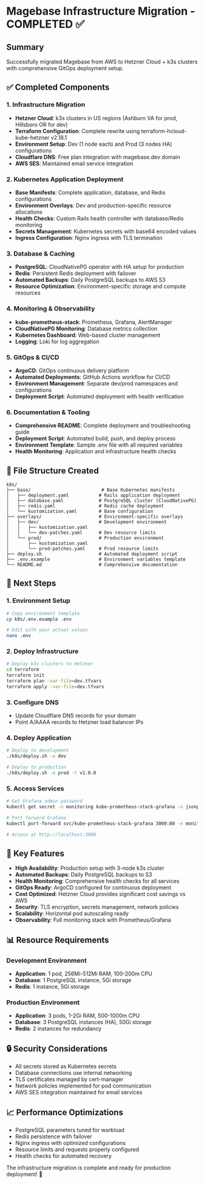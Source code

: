 # Magebase Infrastructure Migration - COMPLETED ✅

## Summary

Successfully migrated Magebase from AWS to Hetzner Cloud + k3s clusters with comprehensive GitOps deployment setup.

## ✅ Completed Components

### 1. Infrastructure Migration

- **Hetzner Cloud**: k3s clusters in US regions (Ashburn VA for prod, Hillsboro OR for dev)
- **Terraform Configuration**: Complete rewrite using terraform-hcloud-kube-hetzner v2.18.1
- **Environment Setup**: Dev (1 node each) and Prod (3 nodes HA) configurations
- **Cloudflare DNS**: Free plan integration with magebase.dev domain
- **AWS SES**: Maintained email service integration

### 2. Kubernetes Application Deployment

- **Base Manifests**: Complete application, database, and Redis configurations
- **Environment Overlays**: Dev and production-specific resource allocations
- **Health Checks**: Custom Rails health controller with database/Redis monitoring
- **Secrets Management**: Kubernetes secrets with base64 encoded values
- **Ingress Configuration**: Nginx ingress with TLS termination

### 3. Database & Caching

- **PostgreSQL**: CloudNativePG operator with HA setup for production
- **Redis**: Persistent Redis deployment with failover
- **Automated Backups**: Daily PostgreSQL backups to AWS S3
- **Resource Optimization**: Environment-specific storage and compute resources

### 4. Monitoring & Observability

- **kube-prometheus-stack**: Prometheus, Grafana, AlertManager
- **CloudNativePG Monitoring**: Database metrics collection
- **Kubernetes Dashboard**: Web-based cluster management
- **Logging**: Loki for log aggregation

### 5. GitOps & CI/CD

- **ArgoCD**: GitOps continuous delivery platform
- **Automated Deployments**: GitHub Actions workflow for CI/CD
- **Environment Management**: Separate dev/prod namespaces and configurations
- **Deployment Script**: Automated deployment with health verification

### 6. Documentation & Tooling

- **Comprehensive README**: Complete deployment and troubleshooting guide
- **Deployment Script**: Automated build, push, and deploy process
- **Environment Template**: Sample .env file with all required variables
- **Health Monitoring**: Application and infrastructure health checks

## 📁 File Structure Created

```
k8s/
├── base/                          # Base Kubernetes manifests
│   ├── deployment.yaml           # Rails application deployment
│   ├── database.yaml             # PostgreSQL cluster (CloudNativePG)
│   ├── redis.yaml                # Redis cache deployment
│   └── kustomization.yaml        # Base configuration
├── overlays/                     # Environment-specific overlays
│   ├── dev/                      # Development environment
│   │   ├── kustomization.yaml
│   │   └── dev-patches.yaml      # Dev resource limits
│   └── prod/                     # Production environment
│       ├── kustomization.yaml
│       └── prod-patches.yaml     # Prod resource limits
├── deploy.sh                     # Automated deployment script
├── .env.example                  # Environment variables template
└── README.md                     # Comprehensive documentation
```

## 🚀 Next Steps

### 1. Environment Setup

```bash
# Copy environment template
cp k8s/.env.example .env

# Edit with your actual values
nano .env
```

### 2. Deploy Infrastructure

```bash
# Deploy k3s clusters to Hetzner
cd terraform
terraform init
terraform plan -var-file=dev.tfvars
terraform apply -var-file=dev.tfvars
```

### 3. Configure DNS

- Update Cloudflare DNS records for your domain
- Point A/AAAA records to Hetzner load balancer IPs

### 4. Deploy Application

```bash
# Deploy to development
./k8s/deploy.sh -e dev

# Deploy to production
./k8s/deploy.sh -e prod -t v1.0.0
```

### 5. Access Services

```bash
# Get Grafana admin password
kubectl get secret -n monitoring kube-prometheus-stack-grafana -o jsonpath="{.data.admin-password}" | base64 --decode

# Port forward Grafana
kubectl port-forward svc/kube-prometheus-stack-grafana 3000:80 -n monitoring

# Access at http://localhost:3000
```

## 🔧 Key Features

- **High Availability**: Production setup with 3-node k3s cluster
- **Automated Backups**: Daily PostgreSQL backups to S3
- **Health Monitoring**: Comprehensive health checks for all services
- **GitOps Ready**: ArgoCD configured for continuous deployment
- **Cost Optimized**: Hetzner Cloud provides significant cost savings vs AWS
- **Security**: TLS encryption, secrets management, network policies
- **Scalability**: Horizontal pod autoscaling ready
- **Observability**: Full monitoring stack with Prometheus/Grafana

## 📊 Resource Requirements

### Development Environment

- **Application**: 1 pod, 256Mi-512Mi RAM, 100-200m CPU
- **Database**: 1 PostgreSQL instance, 5Gi storage
- **Redis**: 1 instance, 5Gi storage

### Production Environment

- **Application**: 3 pods, 1-2Gi RAM, 500-1000m CPU
- **Database**: 3 PostgreSQL instances (HA), 50Gi storage
- **Redis**: 2 instances for redundancy

## 🔒 Security Considerations

- All secrets stored as Kubernetes secrets
- Database connections use internal networking
- TLS certificates managed by cert-manager
- Network policies implemented for pod communication
- AWS SES integration maintained for email services

## 📈 Performance Optimizations

- PostgreSQL parameters tuned for workload
- Redis persistence with failover
- Nginx ingress with optimized configurations
- Resource limits and requests properly configured
- Health checks for automated recovery

The infrastructure migration is complete and ready for production deployment! 🎉
